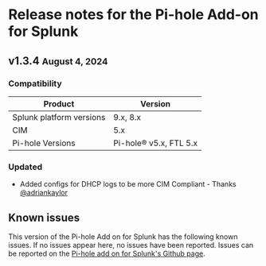 # Release notes for the Pi-hole Add-on for Splunk

## v1.3.4 <small>August 4, 2024</small>

### Compatibility

Product | Version
--------- | -------
Splunk platform versions | 9.x, 8.x
CIM | 5.x
Pi-hole Versions | Pi-hole® v5.x, FTL 5.x

### Updated

- Added configs for DHCP logs to be more CIM Compliant - Thanks [@adriankaylor](https://github.com/adriankaylor)

## Known issues

This version of the Pi-hole Add on for Splunk has the following known issues. If no issues appear here, no issues have been reported. Issues can be reported on the [Pi-hole add on for Splunk's Github page](https://github.com/ZachChristensen28/TA-pihole_dns/issues).
